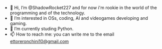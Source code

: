 - 👋 Hi, I’m @ShadowRocket227 and for now i'm rookie in the world of the programming and of the technology.
- 👀 I’m interested in OSs, coding, AI and videogames developing and gaming.
- 🌱 I’m currently studing Python.
- 📫 How to reach me: you can write me to the email ettoreronchini10@gmail.com

<!---
ShadowRocket227/ShadowRocket227 is a ✨ special ✨ repository because its `README.md` (this file) appears on your GitHub profile.
You can click the Preview link to take a look at your changes.
--->
